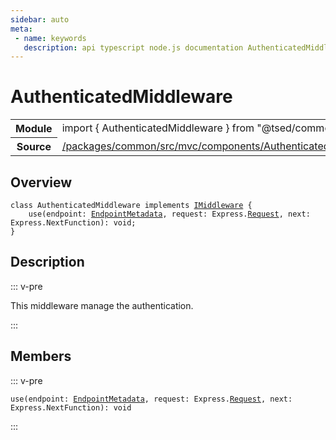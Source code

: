 ```yaml
---
sidebar: auto
meta:
 - name: keywords
   description: api typescript node.js documentation AuthenticatedMiddleware class
---
```

# AuthenticatedMiddleware <Badge text="Class" type="class"/>
<!-- Summary -->
<section class="symbol-info"><table class="is-full-width"><tbody><tr><th>Module</th><td><div class="lang-typescript"><span class="token keyword">import</span> { AuthenticatedMiddleware }&nbsp;<span class="token keyword">from</span>&nbsp;<span class="token string">"@tsed/common"</span></div></td></tr><tr><th>Source</th><td><a href="https://github.com/TypedProject/ts-express-decorators/blob/v5.2.5/packages/common/src/mvc/components/AuthenticatedMiddleware.ts#L0-L0">/packages/common/src/mvc/components/AuthenticatedMiddleware.ts</a></td></tr></tbody></table></section>

<!-- Overview -->
## Overview


<pre><code class="typescript-lang "><span class="token keyword">class</span> AuthenticatedMiddleware <span class="token keyword">implements</span> <a href="/api/common/mvc/interfaces/IMiddleware.html"><span class="token">IMiddleware</span></a> <span class="token punctuation">{</span>
    <span class="token function">use</span><span class="token punctuation">(</span>endpoint<span class="token punctuation">:</span> <a href="/api/common/mvc/class/EndpointMetadata.html"><span class="token">EndpointMetadata</span></a><span class="token punctuation">,</span> request<span class="token punctuation">:</span> Express.<a href="/api/common/filters/decorators/Request.html"><span class="token">Request</span></a><span class="token punctuation">,</span> next<span class="token punctuation">:</span> Express.NextFunction<span class="token punctuation">)</span><span class="token punctuation">:</span> <span class="token keyword">void</span><span class="token punctuation">;</span>
<span class="token punctuation">}</span></code></pre>



<!-- Description -->
## Description

::: v-pre

This middleware manage the authentication.

:::


<!-- Members -->




## Members


::: v-pre

<div class="method-overview">
<pre><code class="typescript-lang "><span class="token function">use</span><span class="token punctuation">(</span>endpoint<span class="token punctuation">:</span> <a href="/api/common/mvc/class/EndpointMetadata.html"><span class="token">EndpointMetadata</span></a><span class="token punctuation">,</span> request<span class="token punctuation">:</span> Express.<a href="/api/common/filters/decorators/Request.html"><span class="token">Request</span></a><span class="token punctuation">,</span> next<span class="token punctuation">:</span> Express.NextFunction<span class="token punctuation">)</span><span class="token punctuation">:</span> <span class="token keyword">void</span></code></pre>

</div>



:::